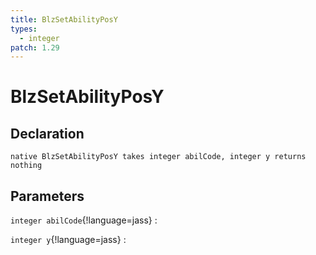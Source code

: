 ```yaml
---
title: BlzSetAbilityPosY
types:
  - integer
patch: 1.29
---
```


# BlzSetAbilityPosY

## Declaration

```jass
native BlzSetAbilityPosY takes integer abilCode, integer y returns nothing
```

## Parameters
`integer abilCode`{!language=jass}
: 

`integer y`{!language=jass}
: 
